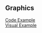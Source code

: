 <h2>Graphics</h2>
<p></p>
<div style="display: flex; flex-wrap: wrap;">
<a href="https://github.com/LubomirPasko/HTML-CSS/blob/main/7_background/index.html">Code Example</a>
</div>
<div style="display: flex; flex-wrap: wrap;">
<a href="https://lubomirpasko.github.io/HTML-CSS/7_background">Visual Example</a>
</div>
